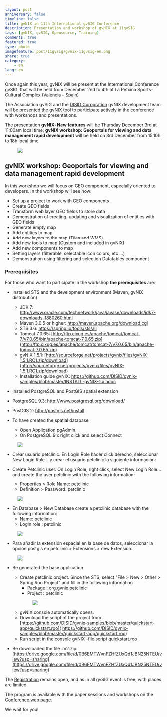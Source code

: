 ```yaml
---
layout: post
anniversary: false
timeline: false
title: gvNIX in 11th International gvSIG Conference
description: Presentation and workshop of gvNIX at 11gvSIG
tags: [gvNIX, gvSIG, Opensource, Training]
comments: true
featured: true
type: photo
imagefeature: post/11gvsig/gvnix-11gvsig-en.png
share: true
category:
    - en
lang: en
---
```


Once again this year, gvNIX will be present at the International Conference gvSIG,
that will be held from December 2nd to 4th at La Petxina Sports-Cultural Complex (Valencia – Spain)

The Association gvSIG and the [DISID Corporation](http://www.disid.com) gvNIX development team
will be presented the gvNIX tool to participate actively in the conference with workshops and presentations.

The presentation **gvNIX: New features** will be Thursday December 3rd at 11:00am local time;
**gvNIX workshop: Geoportals for viewing and data management rapid development**
will be held on 3rd December from 15.10h to 18h local time.

<div class="row">
<div class="col-md-offset-3 col-md-6 col-xs-12">
<figure>
  <img src="{{ site.url }}/images/post/11gvsig/gvnix-11gvsig-en.png">
</figure>
</div>
</div>

## gvNIX workshop: Geoportals for viewing and data management rapid development

In this workshop we will focus on GEO component, especially oriented to developers.
In the workshop will see how:

* Set up a project to work with GEO components
* Create GEO fields
* Transform web layer GEO fields to store data
* Demonstration of creating, updating and visualization of entities with GEO fields
* Generate empty map
* Add entities to map
* Add new layers to the map (Tiles and WMS)
* Add new tools to map (Custom and included in gvNIX)
* Add new components to map
* Setting layers (filterable, selectable icon colors, etc ...)
* Demonstration using filtering and selection Datatables component

### Prerequisites

For those who want to participate in the workshop **the prerequisites** are:

* Installed STS and the development environment (Maven, gvNIX distribution)
  * JDK 7: <a href="http://www.oracle.com/technetwork/java/javase/downloads/jdk7-downloads-1880260.html">http://www.oracle.com/technetwork/java/javase/downloads/jdk7-downloads-1880260.html</a>
  * Maven 3.0.5 or higher: <a href="http://maven.apache.org/download.cgi">http://maven.apache.org/download.cgi</a>
  * STS 3.6: <a href="https://spring.io/tools/sts/all">https://spring.io/tools/sts/all</a>
  * Tomcat 7.0.65: [http://ftp.cixug.es/apache/tomcat/tomcat-7/v7.0.65/bin/apache-tomcat-7.0.65.zip](http://ftp.cixug.es/apache/tomcat/tomcat-7/v7.0.65/bin/apache-tomcat-7.0.65.zip)
  * gvNIX 1.5.1: [http://sourceforge.net/projects/gvnix/files/gvNIX-1.5.1.RC1.zip/download](http://sourceforge.net/projects/gvnix/files/gvNIX-1.5.1.RC1.zip/download)
  * Installation guide gvNIX: <a href="https://github.com/DISID/gvnix-samples/blob/master/INSTALL-gvNIX-1.x.adoc" target="_blank"> https://github.com/DISID/gvnix-samples/blob/master/INSTALL-gvNIX-1.x.adoc</a>

* Installed PostgreSQL and PostGIS spatial extension
 * PostgreSQL 9.3: <a href="http://www.postgresql.org/download/">http://www.postgresql.org/download/</a>
 * PostGIS 2: <a href="http://postgis.net/install" rel="nofollow">http://postgis.net/install</a>

* To have created the spatial database
  * Open Application pgAdmin.
  * On PostgreSQL 9.x right click and select Connect
<div class="col-md-12">
<figure>
  <img src="{{ site.url }}/images/post/prerequisites/01pgadmin-connect.png">
</figure>
</div>

* Crear usuario petclinic. En Login Role hacer click derecho, seleccionar New Login Role… y
crear el usuario petclinic la siguiente información:

* Create Petclinic user. On Login Role, right click, select New Login Role... and create the user petclinic with the following information:
  * Properties > Role Name: petclinic
  * Definition > Password: petclinic
<div class="col-md-12">
<figure>
  <img src="{{ site.url }}/images/post/prerequisites/02pgadmin-new-role.png">
</figure>
</div>

* En Database > New Database create a petclinic database with the following information:
  * Name: petclinic
  * Login role : petclinic
<div class="col-md-12">
<figure>
  <img src="{{ site.url }}/images/post/prerequisites/03pgadmin-new-database.png">
</figure>
</div>

* Para añadir la extensión espacial en la base de datos, seleccionar la opción postgis en petclinic > Extensions > new Extension.
<div class="col-md-12">
<figure>
  <img src="{{ site.url }}/images/post/prerequisites/04pgadmin-new-extension.png">
</figure>
</div>

* Be generated the base application
  * Create petclinic project. Since the STS, select "File > New > Other > Spring Roo Project" and fill in the following information
    * Package : org.gvnix.petclinic
    * Project : petclinic
    <div class="col-md-12">
    <figure>
      <img src="{{ site.url }}/images/post/prerequisites/05create-new-project.png">
    </figure>
    </div>
  * gvNIX console automatically opens.
  * Download the script of the project from [https://github.com/DISID/gvnix-samples/blob/master/quickstart-app/quickstart.roo]( https://github.com/DISID/gvnix-samples/blob/master/quickstart-app/quickstart.roo)
  * Run script in the console gvNIX -file script quickstart.roo

* Be downloaded the file .m2.zip: [https://drive.google.com/file/d/0B6EMTWvnFZHfZUxQd1JBN25NTEU/view?usp=sharing](https://drive.google.com/file/d/0B6EMTWvnFZHfZUxQd1JBN25NTEU/view?usp=sharing)

The [Registration](http://www.gvsig.com/en/events/gvsig-conference/11th-gvsig-conference/registration) remains open,
and as in all gvSIG event is free, with places are limited.

The program is available with the paper sessions and workshops on
the [Conference web page](http://www.gvsig.com/en/web/guest/events/gvsig-conference/11th-international-gvsig-conference).

We wait for you!
